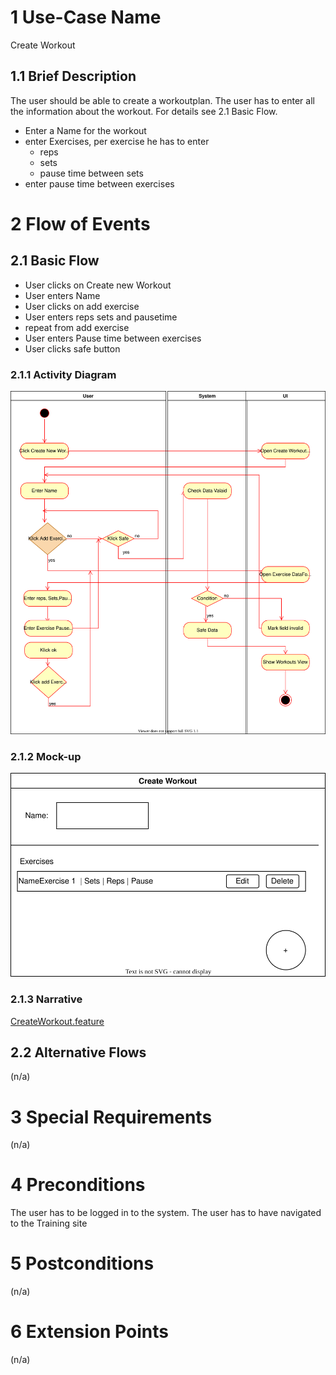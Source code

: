 # 1 Use-Case Name

Create Workout

## 1.1 Brief Description

The user should be able to create a workoutplan.
The user has to enter all the information about the workout. For details see 2.1 Basic Flow.

- Enter a Name for the workout
- enter Exercises, per exercise he has to enter
  - reps
  - sets
  - pause time between sets
- enter pause time between exercises

# 2 Flow of Events

## 2.1 Basic Flow

- User clicks on Create new Workout
- User enters Name
- User clicks on add exercise
- User enters reps sets and pausetime
- repeat from add exercise
- User enters Pause time between exercises
- User clicks safe button

### 2.1.1 Activity Diagram
![Create Workout](../ActivityDiagrams/Create_Workout.drawio.svg)
### 2.1.2 Mock-up
![Create Workout](../MockUps/MockUpCreateWorkout.drawio.svg)

### 2.1.3 Narrative
[CreateWorkout.feature](https://github.com/tthomasb/FitnessWebApp/blob/main/Rule-the-Gym/e2e/src/specs/CreateWorkout.feature)
<!-- ```gherkin
Feature: new operation

  As a signed in user
  i want to create a new operation
  and provide additional information regarding my intentions
  in order to find willing helpers.

  Background:
    And I am on the homepage

  Scenario: open new operation dialog
    Given I am signed in with username "USER" and password "PASSWORD"
    And I am on the "main" page
    When I press the "new operation" button
    Then I am on the "new operation" page

  Scenario: enter valid data and save the operation
    Given I am signed in with username "USER" and password "PASSWORD"
    And I am on the "new operation" page
    When I enter "operation XY" in the field "title"
    And I enter "Karlsruhe" in the field "location"
    And I enter "01.01.2018" in the field "date"
    And I enter "public description" in the field "public_descripion"
    And I enter "private description" in the field "private_description"
    And I press the "save" button
    Then I am on the "details" page
    And I receive a "success" message

  Scenario: enter invalid data and save the operation
    Given I am signed in with username "USER" and password "PASSWORD"
    And I am on the "new operation" page
    When I enter "operation XY" in the field "title"
    And I enter "Karlsruhe" in the field "location"
    And I enter "no date" in the field "date"
    And I enter "" in the field "public_descripion"
    And I enter "" in the field "private_description"
    And I press the "save" button
    Then I am on the "new operation" page
    And I receive a "error" message
``` -->

## 2.2 Alternative Flows

(n/a)

# 3 Special Requirements

(n/a)

# 4 Preconditions

The user has to be logged in to the system.
The user has to have navigated to the Training site

# 5 Postconditions

(n/a)

# 6 Extension Points

(n/a)
